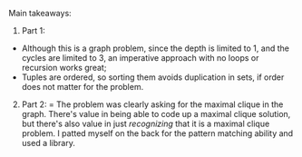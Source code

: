 Main takeaways:
1. Part 1:
- Although this is a graph problem, since the depth is limited to 1, and the cycles are limited to 3, an imperative approach with no loops or recursion works great;
- Tuples are ordered, so sorting them avoids duplication in sets, if order does not matter for the problem.
2. Part 2:
= The problem was clearly asking for the maximal clique in the graph. There's value in being able to code up a maximal clique solution, but there's also value in just *recognizing* that it is a maximal clique problem. I patted myself on the back for the pattern matching ability and used a library.
